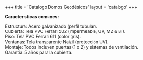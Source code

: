 +++
title = 'Catalogo Domos Geodésicos'
layout = 'catalogo'
+++

**Características comunes:**

Estructura: Acero galvanizado (perfil tubular).  
Cubierta: Tela PVC Ferrari 502 (impermeable, UV, M2 & B1).  
Piso: Tela PVC Ferrari 611 (color gris).  
Ventanas: Tela transparente Naizil (protección UV).  
Montaje: Todos incluyen puertas (1 o 2) y sistemas de ventilación.  
Garantía: 5 años para la cubierta.  